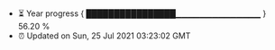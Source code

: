 - ⏳ Year progress { ████████████████▁▁▁▁▁▁▁▁▁▁▁▁▁▁ } 56.20 %
- ⏰ Updated on Sun, 25 Jul 2021 03:23:02 GMT


